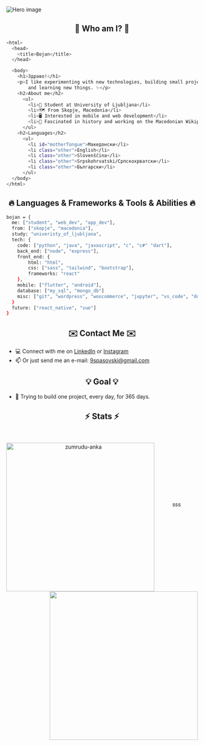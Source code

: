 <img src="https://github.com/Bojan9/Bojan9/assets/22836719/89a468fb-cf1f-411c-abb3-780564f9268f" alt="Hero image">

<h2 align="center">🧐 Who am I? 🧐</h2>

```bash
<html>
  <head>
    <title>Bojan</title>
  </head>

  <body>
    <h1>Здраво!</h1>
    <p>I like experimenting with new technologies, building small projects,
        and learning new things. ✨</p>
    <h2>About me</h2>
      <ul>
        <li>📖 Student at University of Ljubljana</li>
        <li>🗺️ From Skopje, Macedonia</li>
        <li>🖥️ Interested in mobile and web development</li>
        <li>📜 Fascinated in history and working on the Macedonian Wikipedia.</li>
      </ul>
    <h2>Languages</h2>
      <ul>
        <li id="motherTongue">Македонски</li>
        <li class="other">English</li>
        <li class="other">Slovenščina</li>
        <li class="other">Srpskohrvatski/Српскохрватски</li>
        <li class="other">Български</li>
      </ul>
  </body>
</html>
```

<h2 align="center">🔥 Languages & Frameworks & Tools & Abilities 🔥</h2>

```bash
bojan = {
  me: ["student", "web_dev", "app_dev"],
  from: ["skopje", "macedonia"],
  study: "univeristy_of_ljubljana",
  tech: {
    code: ["python", "java", "javascript", "c", "c#" "dart"],
    back_end: ["node", "express"],
    front_end: {
        html: "html",
        css: ["sass", "tailwind", "bootstrap"],
        frameworks: "react"
    },
    mobile: ["flutter", "android"],
    database: ["my_sql", "mongo_db"]
    misc: ["git", "wordpress", "woocommerce", "jupyter", "vs_code", "docker"]
  }
  future: ["react_native", "vue"]
}
```

<h2 align="center">✉️ Contact Me ✉️</h2>

- 💻 Connect with me on [LinkedIn](https://www.linkedin.com/in/bspasovski/) or [Instagram](https://www.instagram.com/bojan9spasovski/)
- 📫 Or just send me an e-mail: 9spasovski@gmail.com

<h2 align="center">💡 Goal 💡</h2>
  
- 💪 Trying to build one project, every day, for 365 days.

<h2 align="center">⚡ Stats ⚡</h2>

<br>
<p align=center>
  <div align=center>
      <img align="left" width=390 src="https://streak-stats.demolab.com/?user=bojan9&theme=blue-green&border=61dafb&hide_border=true" alt="zumrudu-anka" />
      <img align="right" width=390 src="https://github-readme-stats.vercel.app/api?username=bojan9&show_icons=true&theme=blue-green&border_color=61dafb&hide_border=true" />
  </div>
  <br><br><br><br><br><br><br><br><br>
  <div align=center>
      sss
  </div>
  <br>
</p>
